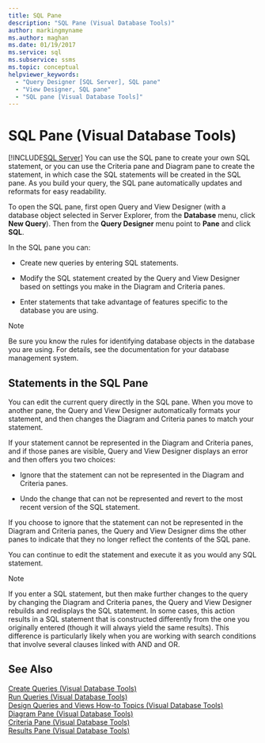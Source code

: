 ```yaml
---
title: SQL Pane
description: "SQL Pane (Visual Database Tools)"
author: markingmyname
ms.author: maghan
ms.date: 01/19/2017
ms.service: sql
ms.subservice: ssms
ms.topic: conceptual
helpviewer_keywords:
  - "Query Designer [SQL Server], SQL pane"
  - "View Designer, SQL pane"
  - "SQL pane [Visual Database Tools]"
---
```

# SQL Pane (Visual Database Tools)
[!INCLUDE[SQL Server](../../includes/applies-to-version/sqlserver.md)]
You can use the SQL pane to create your own SQL statement, or you can use the Criteria pane and Diagram pane to create the statement, in which case the SQL statements will be created in the SQL pane. As you build your query, the SQL pane automatically updates and reformats for easy readability.  
  
To open the SQL pane, first open Query and View Designer (with a database object selected in Server Explorer, from the **Database** menu, click **New Query**). Then from the **Query Designer** menu point to **Pane** and click **SQL**.  
  
In the SQL pane you can:  
  
-   Create new queries by entering SQL statements.  
  
-   Modify the SQL statement created by the Query and View Designer based on settings you make in the Diagram and Criteria panes.  
  
-   Enter statements that take advantage of features specific to the database you are using.  
  
> [!NOTE]  
> Be sure you know the rules for identifying database objects in the database you are using. For details, see the documentation for your database management system.  
  
## Statements in the SQL Pane  
You can edit the current query directly in the SQL pane. When you move to another pane, the Query and View Designer automatically formats your statement, and then changes the Diagram and Criteria panes to match your statement.  
  
If your statement cannot be represented in the Diagram and Criteria panes, and if those panes are visible, Query and View Designer displays an error and then offers you two choices:  
  
-   Ignore that the statement can not be represented in the Diagram and Criteria panes.  
  
-   Undo the change that can not be represented and revert to the most recent version of the SQL statement.  
  
If you choose to ignore that the statement can not be represented in the Diagram and Criteria panes, the Query and View Designer dims the other panes to indicate that they no longer reflect the contents of the SQL pane.  
  
You can continue to edit the statement and execute it as you would any SQL statement.  
  
> [!NOTE]  
> If you enter a SQL statement, but then make further changes to the query by changing the Diagram and Criteria panes, the Query and View Designer rebuilds and redisplays the SQL statement. In some cases, this action results in a SQL statement that is constructed differently from the one you originally entered (though it will always yield the same results). This difference is particularly likely when you are working with search conditions that involve several clauses linked with AND and OR.  
  
## See Also  
[Create Queries &#40;Visual Database Tools&#41;](../../ssms/visual-db-tools/create-queries-visual-database-tools.md)  
[Run Queries &#40;Visual Database Tools&#41;](../../ssms/visual-db-tools/run-queries-visual-database-tools.md)  
[Design Queries and Views How-to Topics &#40;Visual Database Tools&#41;](../../ssms/visual-db-tools/design-queries-and-views-how-to-topics-visual-database-tools.md)  
[Diagram Pane &#40;Visual Database Tools&#41;](../../ssms/visual-db-tools/diagram-pane-visual-database-tools.md)  
[Criteria Pane &#40;Visual Database Tools&#41;](../../ssms/visual-db-tools/criteria-pane-visual-database-tools.md)  
[Results Pane &#40;Visual Database Tools&#41;](../../ssms/visual-db-tools/results-pane-visual-database-tools.md)  
  
